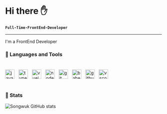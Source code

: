 # Hi there :raised_hand:

**`Full-Time-FrontEnd-Developer`**

---

I&apos;m a FrontEnd Developer 

### :seedling: Languages and Tools
#
<img align='left' alt='javascript' width='30px' style='padding-right:10px' src='https://cdn.jsdelivr.net/gh/devicons/devicon/icons/javascript/javascript-original.svg'>
<img align='left' alt='typescript' width='30px' style='padding-right:10px' src='https://cdn.jsdelivr.net/gh/devicons/devicon/icons/typescript/typescript-original.svg'>
<img align='left' alt='vuejs' width='30px' style='padding-right:10px' src='https://cdn.jsdelivr.net/gh/devicons/devicon/icons/vuejs/vuejs-original.svg'>
<img align='left' alt='nodejs' width='30px' style='padding-right:10px' src='https://cdn.jsdelivr.net/gh/devicons/devicon/icons/nodejs/nodejs-original.svg'>
<img align='left' alt='git' width='30px' style='padding-right:10px' src='https://cdn.jsdelivr.net/gh/devicons/devicon/icons/git/git-original.svg'>
<img align='left' alt='babel' width='30px' style='padding-right:10px' src='https://cdn.jsdelivr.net/gh/devicons/devicon/icons/babel/babel-original.svg'>
<img align='left' alt='github' width='30px' style='padding-right:10px' src='https://cdn.jsdelivr.net/gh/devicons/devicon/icons/github/github-original.svg'>
<img align='left' alt='vscode' width='30px' style='padding-right:10px' src='https://cdn.jsdelivr.net/gh/devicons/devicon/icons/vscode/vscode-original.svg'>


</br>
</br>

#

### :memo: Stats
![Songwuk GitHub stats](https://github-readme-stats.vercel.app/api?username=songwuk&show_icons=true&theme=radical)
